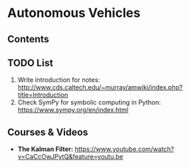 # Autonomous Vehicles

## Contents

## TODO List

1. Write introduction for notes: http://www.cds.caltech.edu/~murray/amwiki/index.php?title=Introduction
2. Check SymPy for symbolic computing in Python: https://www.sympy.org/en/index.html

## Courses & Videos

- **The Kalman Filter:** https://www.youtube.com/watch?v=CaCcOwJPytQ&feature=youtu.be

